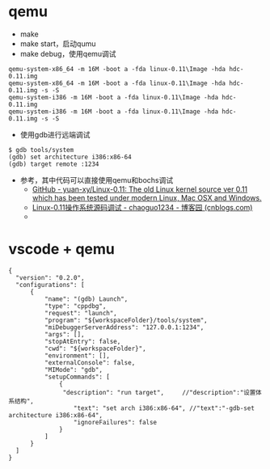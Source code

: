 # qemu
- make
- make start，启动qumu
- make debug，使用qemu调试
```
qemu-system-x86_64 -m 16M -boot a -fda linux-0.11\Image -hda hdc-0.11.img
qemu-system-x86_64 -m 16M -boot a -fda linux-0.11\Image -hda hdc-0.11.img -s -S
qemu-system-i386 -m 16M -boot a -fda linux-0.11\Image -hda hdc-0.11.img
qemu-system-i386 -m 16M -boot a -fda linux-0.11\Image -hda hdc-0.11.img -s -S
```
- 使用gdb进行远端调试
```
$ gdb tools/system
(gdb) set architecture i386:x86-64
(gdb) target remote :1234
```
- 参考，其中代码可以直接使用qemu和bochs调试
	- [GitHub - yuan-xy/Linux-0.11: The old Linux kernel source ver 0.11 which has been tested under modern Linux, Mac OSX and Windows.](https://github.com/yuan-xy/Linux-0.11)
	- [Linux-0.11操作系统源码调试 - chaoguo1234 - 博客园 (cnblogs.com)](https://www.cnblogs.com/chaoguo1234/p/16883932.html)
	- 
# vscode + qemu
```
{
  "version": "0.2.0",
  "configurations": [
      {
          "name": "(gdb) Launch",
          "type": "cppdbg",
          "request": "launch",
          "program": "${workspaceFolder}/tools/system",
          "miDebuggerServerAddress": "127.0.0.1:1234",
          "args": [],
          "stopAtEntry": false,
          "cwd": "${workspaceFolder}",
          "environment": [],
          "externalConsole": false,
          "MIMode": "gdb",
          "setupCommands": [ 
              { 
			   "description": "run target", 	//"description":"设置体系结构",
                  "text": "set arch i386:x86-64", //"text":"-gdb-set architecture i386:x86-64",
                  "ignoreFailures": false 
              }
          ]
      }
  ]
}
```
